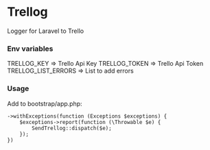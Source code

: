 # Trellog
Logger for Laravel to Trello

### Env variables
TRELLOG_KEY => Trello Api Key
TRELLOG_TOKEN => Trello Api Token
TRELLOG_LIST_ERRORS => List to add errors

### Usage
Add to bootstrap/app.php:
```
->withExceptions(function (Exceptions $exceptions) {
    $exceptions->report(function (\Throwable $e) {
        SendTrellog::dispatch($e);
    });
})
```